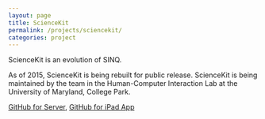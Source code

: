 ```yaml
---
layout: page
title: ScienceKit
permalink: /projects/sciencekit/
categories: project
---
```


ScienceKit is an evolution of SINQ.

As of 2015, ScienceKit is being rebuilt for public release. ScienceKit is being maintained by the team in the Human-Computer Interaction Lab at the University of Maryland, College Park.

[GitHub for Server](https://github.com/mokogobo/sciencekit), [GitHub for iPad App](https://github.com/mokogobo/sciencekit-client)
